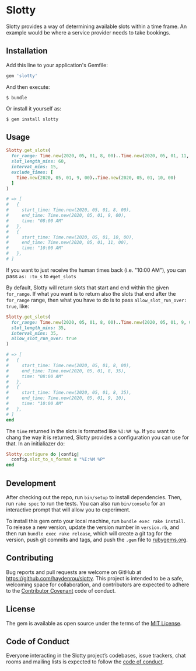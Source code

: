 # Slotty

Slotty provides a way of determining available slots within a time frame. An example would be where a service provider needs to take bookings.

## Installation

Add this line to your application's Gemfile:

```ruby
gem 'slotty'
```

And then execute:

    $ bundle

Or install it yourself as:

    $ gem install slotty

## Usage

```ruby
Slotty.get_slots(
  for_range: Time.new(2020, 05, 01, 8, 00)..Time.new(2020, 05, 01, 11, 00),
  slot_length_mins: 60,
  interval_mins: 15,
  exclude_times: [
    Time.new(2020, 05, 01, 9, 00)..Time.new(2020, 05, 01, 10, 00)
  ]
)

# => [
#   {
#     start_time: Time.new(2020, 05, 01, 8, 00),
#     end_time: Time.new(2020, 05, 01, 9, 00),
#     time: "08:00 AM"
#   },
#   {
#     start_time: Time.new(2020, 05, 01, 10, 00),
#     end_time: Time.new(2020, 05, 01, 11, 00),
#     time: "10:00 AM"
#   },
# ]
```

If you want to just receive the human times back (i.e. "10:00 AM"), you can pass `as: :to_s` to `#get_slots`

By default, Slotty will return slots that start and end within the given `for_range`. If what you want is to return also the slots that end after the `for_range` range, then what you have to do is to pass `allow_slot_run_over: true`, like:
```ruby
Slotty.get_slots(
  for_range: Time.new(2020, 05, 01, 8, 00)..Time.new(2020, 05, 01, 9, 00),
  slot_length_mins: 35,
  interval_mins: 35,
  allow_slot_run_over: true
)

# => [
#   {
#     start_time: Time.new(2020, 05, 01, 8, 00),
#     end_time: Time.new(2020, 05, 01, 8, 35),
#     time: "08:00 AM"
#   },
#   {
#     start_time: Time.new(2020, 05, 01, 8, 35),
#     end_time: Time.new(2020, 05, 01, 9, 10),
#     time: "10:00 AM"
#   },
# ]
end
```

The `time` returned in the slots is formatted like `%I:%M %p`. If you want to chang the way it is returned, Slotty provides a configuration you can use for that. In an initialiazer do:

```ruby
Slotty.configure do |config|
  config.slot_to_s_format = "%I:%M %P"
end
```

## Development

After checking out the repo, run `bin/setup` to install dependencies. Then, run `rake spec` to run the tests. You can also run `bin/console` for an interactive prompt that will allow you to experiment.

To install this gem onto your local machine, run `bundle exec rake install`. To release a new version, update the version number in `version.rb`, and then run `bundle exec rake release`, which will create a git tag for the version, push git commits and tags, and push the `.gem` file to [rubygems.org](https://rubygems.org).

## Contributing

Bug reports and pull requests are welcome on GitHub at https://github.com/haydenrou/slotty. This project is intended to be a safe, welcoming space for collaboration, and contributors are expected to adhere to the [Contributor Covenant](http://contributor-covenant.org) code of conduct.

## License

The gem is available as open source under the terms of the [MIT License](https://opensource.org/licenses/MIT).

## Code of Conduct

Everyone interacting in the Slotty project’s codebases, issue trackers, chat rooms and mailing lists is expected to follow the [code of conduct](https://github.com/haydenrou/slotty/blob/master/CODE_OF_CONDUCT.md).
